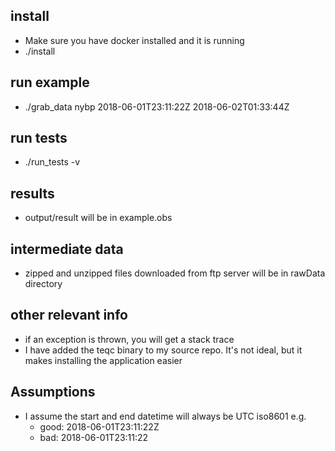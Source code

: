 ## install

- Make sure you have docker installed and it is running
- ./install

## run example

- ./grab_data nybp 2018-06-01T23:11:22Z 2018-06-02T01:33:44Z

## run tests

- ./run_tests -v

## results

- output/result will be in example.obs

## intermediate data

- zipped and unzipped files downloaded from ftp server will be in rawData directory

## other relevant info

- if an exception is thrown, you will get a stack trace
- I have added the teqc binary to my source repo. It's not ideal, but it makes installing the application easier

## Assumptions

- I assume the start and end datetime will always be UTC iso8601 e.g.
    - good: 2018-06-01T23:11:22Z
    - bad: 2018-06-01T23:11:22

